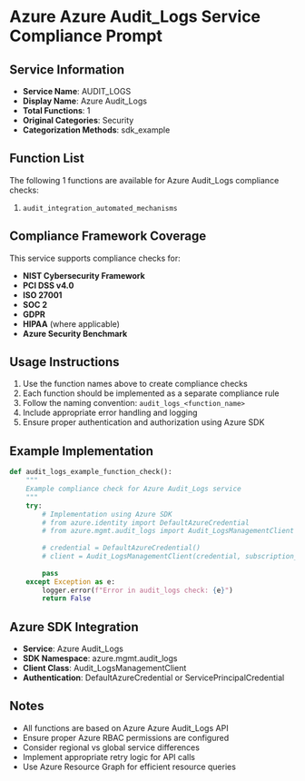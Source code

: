 # Azure Azure Audit_Logs Service Compliance Prompt

## Service Information
- **Service Name**: AUDIT_LOGS
- **Display Name**: Azure Audit_Logs
- **Total Functions**: 1
- **Original Categories**: Security
- **Categorization Methods**: sdk_example

## Function List
The following 1 functions are available for Azure Audit_Logs compliance checks:

1. `audit_integration_automated_mechanisms`


## Compliance Framework Coverage
This service supports compliance checks for:
- **NIST Cybersecurity Framework**
- **PCI DSS v4.0**
- **ISO 27001**
- **SOC 2**
- **GDPR**
- **HIPAA** (where applicable)
- **Azure Security Benchmark**

## Usage Instructions
1. Use the function names above to create compliance checks
2. Each function should be implemented as a separate compliance rule
3. Follow the naming convention: `audit_logs_<function_name>`
4. Include appropriate error handling and logging
5. Ensure proper authentication and authorization using Azure SDK

## Example Implementation
```python
def audit_logs_example_function_check():
    """
    Example compliance check for Azure Audit_Logs service
    """
    try:
        # Implementation using Azure SDK
        # from azure.identity import DefaultAzureCredential
        # from azure.mgmt.audit_logs import Audit_LogsManagementClient
        
        # credential = DefaultAzureCredential()
        # client = Audit_LogsManagementClient(credential, subscription_id)
        
        pass
    except Exception as e:
        logger.error(f"Error in audit_logs check: {e}")
        return False
```

## Azure SDK Integration
- **Service**: Azure Audit_Logs
- **SDK Namespace**: azure.mgmt.audit_logs
- **Client Class**: Audit_LogsManagementClient
- **Authentication**: DefaultAzureCredential or ServicePrincipalCredential

## Notes
- All functions are based on Azure Azure Audit_Logs API
- Ensure proper Azure RBAC permissions are configured
- Consider regional vs global service differences
- Implement appropriate retry logic for API calls
- Use Azure Resource Graph for efficient resource queries
